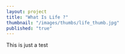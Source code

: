 ```yaml
---
layout: project
title: "What Is Life ?"
thumbnail: "/images/thumbs/life_thumb.jpg"
published: "true"
---
```


This is just a test
